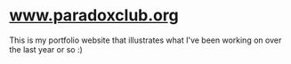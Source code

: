# www.paradoxclub.org

This is my portfolio website that illustrates what I've been working on over the last year or so :) 
